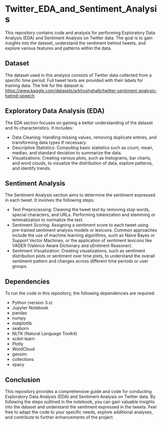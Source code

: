 # Twitter_EDA_and_Sentiment_Analysis
This repository contains code and analysis for performing Exploratory Data Analysis (EDA) and Sentiment Analysis on Twitter data. The goal is to gain insights into the dataset, understand the sentiment behind tweets, and explore various features and patterns within the data.
## Dataset
The dataset used in this analysis consists of Twitter data collected from a specific time period. Full tweet texts are provided with their labels for training data. The link for the dataset is: https://www.kaggle.com/datasets/arkhoshghalb/twitter-sentiment-analysis-hatred-speech

## Exploratory Data Analysis (EDA)
The EDA section focuses on gaining a better understanding of the dataset and its characteristics. It includes:
- Data Cleaning: Handling missing values, removing duplicate entries, and transforming data types if necessary.
- Descriptive Statistics: Computing basic statistics such as count, mean, median, and standard deviation to summarize the data.
- Visualizations: Creating various plots, such as histograms, bar charts, and word clouds, to visualize the distribution of data, explore patterns, and identify trends.
## Sentiment Analysis
The Sentiment Analysis section aims to determine the sentiment expressed in each tweet. It involves the following steps:

- Text Preprocessing: Cleaning the tweet text by removing stop words, special characters, and URLs. Performing tokenization and stemming or lemmatization to normalize the text.
- Sentiment Scoring: Assigning a sentiment score to each tweet using pre-trained sentiment analysis models or lexicons. Common approaches include the use of machine learning algorithms, such as Naive Bayes or Support Vector Machines, or the application of sentiment lexicons like VADER (Valence Aware Dictionary and sEntiment Reasoner).
- Sentiment Visualization: Creating visualizations, such as sentiment distribution plots or sentiment over time plots, to understand the overall sentiment pattern and changes across different time periods or user groups.

## Dependencies
To run the code in this repository, the following dependencies are required:

- Python (version 3.x)
- Jupyter Notebook
- pandas
- numpy
- matplotlib
- seaborn
- NLTK (Natural Language Toolkit)
- scikit-learn
- Plotly
- WordCloud
- gensim
- collections 
- spacy

## Conclusion
This repository provides a comprehensive guide and code for conducting Exploratory Data Analysis (EDA) and Sentiment Analysis on Twitter data. By following the steps outlined in the notebook, you can gain valuable insights into the dataset and understand the sentiment expressed in the tweets. Feel free to adapt the code to your specific needs, explore additional analyses, and contribute to further enhancements of the project.
